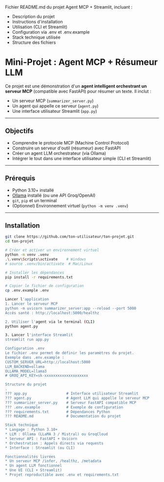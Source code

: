 Fichier README.md du projet Agent MCP + Streamlit, incluant :
* Description du projet
* Instructions d'installation
* Utilisation (CLI et Streamlit)
* Configuration via .env et .env.example
* Stack technique utilisée
* Structure des fichiers

# Mini-Projet : Agent MCP + Résumeur LLM

Ce projet est une démonstration d'un **agent intelligent orchestrant un serveur MCP** (compatible avec FastAPI) pour résumer un texte. Il inclut :

- Un serveur MCP (`summarizer_server.py`)
- Un agent qui appelle ce serveur (`agent.py`)
- Une interface utilisateur Streamlit (`app.py`)

---

##  Objectifs

- Comprendre le protocole MCP (Machine Control Protocol)
- Construire un serveur d'outil (résumeur) avec FastAPI
- Créer un agent LLM orchestrateur (via Ollama)
- Intégrer le tout dans une interface utilisateur simple (CLI et Streamlit)

---

##  Prérequis

- Python 3.10+ installé
- [Ollama](https://ollama.com/) installé (ou une API Groq/OpenAI)
- `git`, `pip` et un terminal
- (Optionnel) Environnement virtuel (`python -m venv .venv`)

---

##  Installation

```bash
git clone https://github.com/ton-utilisateur/ton-projet.git
cd ton-projet

# Créer et activer un environnement virtuel
python -m venv .venv
.\.venv\Scripts\activate    # Windows
# source .venv/bin/activate  # Mac/Linux

# Installer les dépendances
pip install -r requirements.txt

# Copier le fichier de configuration
cp .env.example .env

Lancer l'application
1. Lancer le serveur MCP
python -m uvicorn summarizer_server:app --reload --port 5000
Accès santé : http://localhost:5000/healthz

2. Utiliser l'agent via le terminal (CLI)
python agent.py

3. Lancer l'interface Streamlit
streamlit run app.py

Configuration .env
Le fichier .env permet de définir les paramètres du projet.
Exemple dans .env.example :
CUSTOM_SERVER_URL=http://localhost:5000
LLM_BACKEND=ollama
OLLAMA_MODEL=llama3
# GROQ_API_KEY=sk-xxxxxxxxxxxxxxxxxxxx

Structure du projet
.
??? app.py                  # Interface utilisateur Streamlit
??? agent.py                # Agent LLM qui appelle le serveur MCP
??? summarizer_server.py    # Serveur FastAPI compatible MCP
??? .env.example            # Exemple de configuration
??? requirements.txt        # Dépendances Python
??? README.md               # Documentation du projet

Stack technique
* Langage : Python 3.10+
* LLM : Ollama (LLaMA 3 / Mistral) ou GroqCloud
* Serveur API : FastAPI + Uvicorn
* Orchestration : Appels directs via requests
* Interface : Streamlit (ou CLI)

Fonctionnalités livrées
* Un serveur MCP /infer, /healthz, /metadata
* Un agent LLM fonctionnel
* Une UI (CLI + Streamlit)
* Projet reproductible avec .env et requirements.txt



